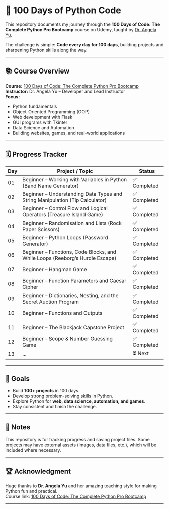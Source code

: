 # 🐍 100 Days of Python Code

This repository documents my journey through the **100 Days of Code: The Complete Python Pro Bootcamp** course on Udemy, taught by [Dr. Angela Yu](https://www.udemy.com/course/100-days-of-code/).

The challenge is simple: **Code every day for 100 days**, building projects and sharpening Python skills along the way.

---

## 📚 Course Overview

**Course:** [100 Days of Code: The Complete Python Pro Bootcamp](https://www.udemy.com/course/100-days-of-code/)  
**Instructor:** Dr. Angela Yu – Developer and Lead Instructor  
**Focus:**

- Python fundamentals
- Object-Oriented Programming (OOP)
- Web development with Flask
- GUI programs with Tkinter
- Data Science and Automation
- Building websites, games, and real-world applications

---

## 🗓 Progress Tracker

| Day | Project / Topic                                                              | Status       |
| --- | ---------------------------------------------------------------------------- | ------------ |
| 01  | Beginner – Working with Variables in Python (Band Name Generator)            | ✅ Completed |
| 02  | Beginner – Understanding Data Types and String Manipulation (Tip Calculator) | ✅ Completed |
| 03  | Beginner – Control Flow and Logical Operators (Treasure Island Game)         | ✅ Completed |
| 04  | Beginner – Randomisation and Lists (Rock Paper Scissors)                     | ✅ Completed |
| 05  | Beginner – Python Loops (Password Generator)                                 | ✅ Completed |
| 06  | Beginner – Functions, Code Blocks, and While Loops (Reeborg’s Hurdle Escape) | ✅ Completed |
| 07  | Beginner – Hangman Game                                                      | ✅ Completed |
| 08  | Beginner – Function Parameters and Caesar Cipher                             | ✅ Completed |
| 09  | Beginner – Dictionaries, Nesting, and the Secret Auction Program             | ✅ Completed |
| 10  | Beginner – Functions and Outputs                                             | ✅ Completed |
| 11  | Beginner – The Blackjack Capstone Project                                    | ✅ Completed |
| 12  | Beginner – Scope & Number Guessing Game                                      | ✅ Completed |
| 13  | ...                                                                          | ⏳ Next      |

---

## 🎯 Goals

- Build **100+ projects** in 100 days.
- Develop strong problem-solving skills in Python.
- Explore Python for **web, data science, automation, and games**.
- Stay consistent and finish the challenge.

---

## 📌 Notes

This repository is for tracking progress and saving project files. Some projects may have external assets (images, data files, etc.), which will be included where necessary.

---

## 🏆 Acknowledgment

Huge thanks to **Dr. Angela Yu** and her amazing teaching style for making Python fun and practical.  
Course link: [100 Days of Code: The Complete Python Pro Bootcamp](https://www.udemy.com/course/100-days-of-code/)

---
